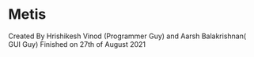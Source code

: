 # Metis
Created By Hrishikesh Vinod (Programmer Guy) and Aarsh Balakrishnan( GUI Guy)
Finished on 27th of August 2021
